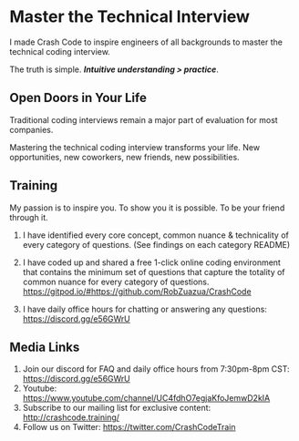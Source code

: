 # Master the Technical Interview

I made Crash Code to inspire engineers of all backgrounds to master the technical coding interview.

The truth is simple. ***Intuitive understanding > practice***.

## Open Doors in Your Life

Traditional coding interviews remain a major part of evaluation for most companies.

Mastering the technical coding interview transforms your life. New opportunities, new coworkers, new friends, new possibilities.

## Training 

My passion is to inspire you. To show you it is possible. To be your friend through it. 

1. I have identified every core concept, common nuance & technicality of every category of questions. (See findings on each category README)

2. I have coded up and shared a free 1-click online coding environment that contains the minimum set of questions that capture the totality of common nuance for every category of questions. https://gitpod.io/#https://github.com/RobZuazua/CrashCode

3. I have daily office hours for chatting or answering any questions: https://discord.gg/e56GWrU

## Media Links

1. Join our discord for FAQ and daily office hours from 7:30pm-8pm CST: https://discord.gg/e56GWrU
2. Youtube: https://www.youtube.com/channel/UC4fdhO7egjaKfoJemwD2kIA
3. Subscribe to our mailing list for exclusive content: http://crashcode.training/
4. Follow us on Twitter: https://twitter.com/CrashCodeTrain
